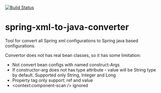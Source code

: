[![Build Status](https://travis-ci.com/Akvel/spring-xml-to-java-converter.svg?branch=master)](https://travis-ci.com/Akvel/spring-xml-to-java-converter)

# spring-xml-to-java-converter
Tool for convert all Spring xml configurations to Spring java based configurations.


Convertor does not has real bean classes, so it has some limitation:
* Not convert bean configs with named construct-Args
* If constructor-arg does not has type attribute - value will be String type by default. Supported only String, Integer and Long
* Property tag only support: ref and value 
* <context:component-scan /> ignored